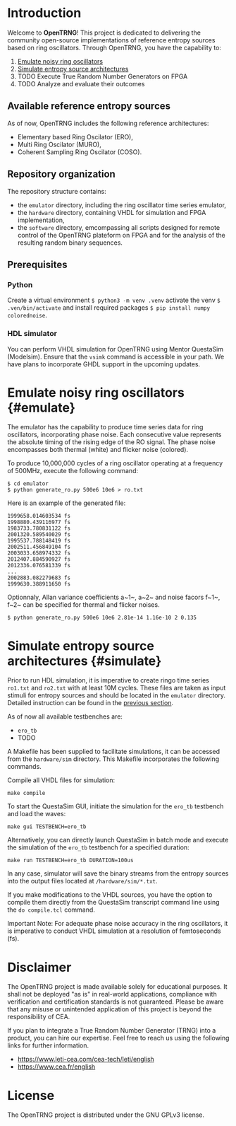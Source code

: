 # Introduction

Welcome to **OpenTRNG**! This project is dedicated to delivering the community open-source implementations of reference entropy sources based on ring oscillators. Through OpenTRNG, you have the capability to:

1. [Emulate noisy ring oscillators](#emulate)
2. [Simulate entropy source architectures](#simulate)
3. TODO Execute True Random Number Generators on FPGA
4. TODO Analyze and evaluate their outcomes

## Available reference entropy sources

As of now, OpenTRNG includes the following reference architectures:

* Elementary based Ring Oscilator (ERO),
* Multi Ring Oscilator (MURO),
* Coherent Sampling Ring Oscilator (COSO).

## Repository organization

The repository structure contains:

* the `emulator` directory, including the ring oscillator time series emulator,
* the `hardware` directory, containing VHDL for simulation and FPGA implementation,
* the `software` directory, emcompassing all scripts designed for remote control of the OpenTRNG plateform on FPGA and for the analysis of the resulting random binary sequences.

## Prerequisites

### Python

Create a virtual environment `$ python3 -m venv .venv` activate the venv `$ .ven/bin/activate` and install required packages `$ pip install numpy colorednoise`.

### HDL simulator

You can perform VHDL simulation for OpenTRNG using Mentor QuestaSim (Modelsim). Ensure that the `vsimk` command is accessible in your  path. We have plans to incorporate GHDL support in the upcoming updates.

# Emulate noisy ring oscillators {#emulate}

The emulator has the capability to produce time series data for ring oscillators, incorporating phase noise. Each consecutive value represents the absolute timing of the rising edge of the RO signal. The phase noise encompasses both thermal (white) and flicker noise (colored).

To produce 10,000,000 cycles of a ring oscillator operating at a frequency of 500MHz, execute the following command:

```
$ cd emulator
$ python generate_ro.py 500e6 10e6 > ro.txt
```

Here is an example of the generated file:

```
1999658.014603534 fs
1998880.439116977 fs
1983733.780831122 fs
2001320.589540029 fs
1995537.788148419 fs
2002511.456849104 fs
2003033.658974332 fs
2012407.884590927 fs
2012336.076581339 fs
...
2002883.082279683 fs
1999630.388911650 fs
```

Optionnaly, Allan variance coefficients a~1~, a~2~ and noise facors f~1~, f~2~ can be specified for thermal and flicker noises.

```
$ python generate_ro.py 500e6 10e6 2.81e-14 1.16e-10 2 0.135
```

# Simulate entropy source architectures {#simulate}

Prior to run HDL simulation, it is imperative to create ringo time series `ro1.txt` and `ro2.txt` with at least 10M cycles. These files are taken as input stimuli for entropy sources and should be located in the `emulator` directory. Detailed instruction can be found in the [previous section](#emulate).

As of now all available testbenches are:
* `ero_tb`
* TODO

A Makefile has been supplied to facilitate simulations, it can be accessed from the `hardware/sim` directory. This Makefile incorporates the following commands.

Compile all VHDL files for simulation:

```
make compile

```

To start the QuestaSim GUI, initiate the simulation for the `ero_tb` testbench and load the waves:

```
make gui TESTBENCH=ero_tb

```

Alternatively, you can directly launch QuestaSim in batch mode and execute the simulation of the `ero_tb` testbench for a specified duration:

```
make run TESTBENCH=ero_tb DURATION=100us

```

In any case, simulator will save the binary streams from the entropy sources into the output files located at `/hardware/sim/*.txt`.

If you make modifications to the VHDL sources, you have the option to compile them directly from the QuestaSim transcript command line using the `do compile.tcl` command.

Important Note: For adequate phase noise accuracy in the ring oscillators, it is imperative to conduct VHDL simulation at a resolution of femtoseconds (fs).

# Disclaimer

The OpenTRNG project is made available solely for educational purposes. It shall not be deployed "as is" in real-world applications, compliance with verification and certification standards is not guaranteed. Please be aware that any misuse or unintended application of this project is beyond the responsibility of CEA.


If you plan to integrate a True Random Number Generator (TRNG) into a product, you can hire our expertise. Feel free to reach us using the following links for further information.

* https://www.leti-cea.com/cea-tech/leti/english
* https://www.cea.fr/english

# License

The OpenTRNG project is distributed under the GNU GPLv3 license.
